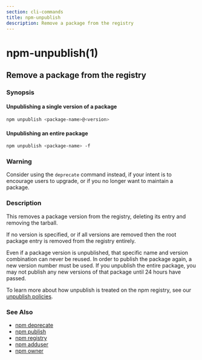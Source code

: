 ```yaml
---
section: cli-commands 
title: npm-unpublish
description: Remove a package from the registry
---
```


# npm-unpublish(1)

## Remove a package from the registry

### Synopsis

#### Unpublishing a single version of a package

```bash
npm unpublish <package-name>@<version>
```

#### Unpublishing an entire package

```bash
npm unpublish <package-name> -f
```

### Warning

Consider using the `deprecate` command instead, if your intent is to encourage users to upgrade, or if you no longer want to maintain a package.

### Description

This removes a package version from the registry, deleting its
entry and removing the tarball.

If no version is specified, or if all versions are removed then
the root package entry is removed from the registry entirely.

Even if a package version is unpublished, that specific name and
version combination can never be reused. In order to publish the
package again, a new version number must be used. If you unpublish the entire package, you may not publish any new versions of that package until 24 hours have passed.

To learn more about how unpublish is treated on the npm registry, see our <a href="https://www.npmjs.com/policies/unpublish" target="_blank" rel="noopener noreferrer"> unpublish policies</a>. 


### See Also

* [npm deprecate](/cli-commands/npm-deprecate)
* [npm publish](/cli-commands/npm-publish)
* [npm registry](/using-npm/registry)
* [npm adduser](/cli-commands/npm-adduser)
* [npm owner](/cli-commands/npm-owner)
